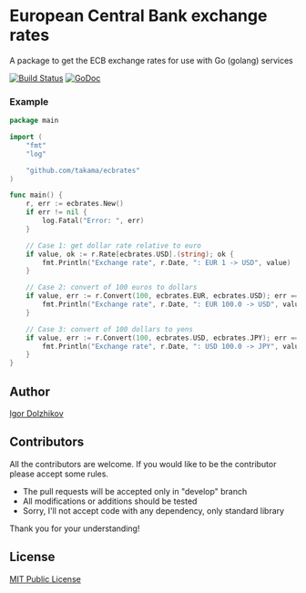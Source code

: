 European Central Bank exchange rates
====================================

A package to get the ECB exchange rates for use with Go (golang) services

[![Build Status](https://travis-ci.org/takama/ecbrates.png?branch=master)](https://travis-ci.org/takama/ecbrates)
[![GoDoc](https://godoc.org/github.com/takama/ecbrates?status.svg)](https://godoc.org/github.com/takama/ecbrates)

### Example

```go
package main

import (
	"fmt"
	"log"

	"github.com/takama/ecbrates"
)

func main() {
	r, err := ecbrates.New()
	if err != nil {
		log.Fatal("Error: ", err)
	}

	// Case 1: get dollar rate relative to euro
	if value, ok := r.Rate[ecbrates.USD].(string); ok {
		fmt.Println("Exchange rate", r.Date, ": EUR 1 -> USD", value)
	}

	// Case 2: convert of 100 euros to dollars
	if value, err := r.Convert(100, ecbrates.EUR, ecbrates.USD); err == nil {
		fmt.Println("Exchange rate", r.Date, ": EUR 100.0 -> USD", value)
	}

	// Case 3: convert of 100 dollars to yens
	if value, err := r.Convert(100, ecbrates.USD, ecbrates.JPY); err == nil {
		fmt.Println("Exchange rate", r.Date, ": USD 100.0 -> JPY", value)
	}
}
```

## Author

[Igor Dolzhikov](https://github.com/takama)

## Contributors

All the contributors are welcome. If you would like to be the contributor please accept some rules.
- The pull requests will be accepted only in "develop" branch
- All modifications or additions should be tested
- Sorry, I'll not accept code with any dependency, only standard library

Thank you for your understanding!

## License

[MIT Public License](https://github.com/takama/ecbrates/blob/master/LICENSE)
